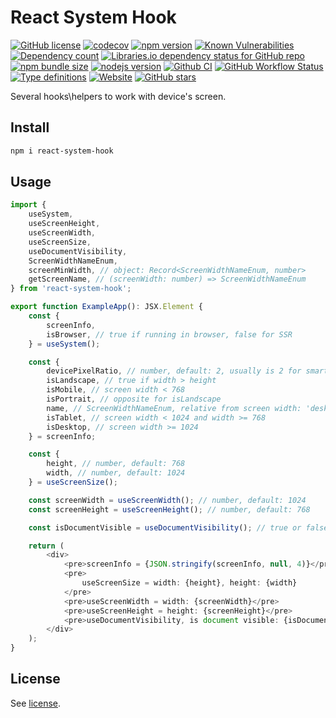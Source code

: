 # React System Hook

[![GitHub license](https://img.shields.io/npm/l/react-system-hook)](https://github.com/webbestmaster/react-system-hook/blob/master/license)
[![codecov](https://codecov.io/gh/webbestmaster/react-system-hook/branch/master/graph/badge.svg)](https://codecov.io/gh/webbestmaster/react-system-hook)
[![npm version](https://img.shields.io/npm/v/react-system-hook.svg)](https://www.npmjs.com/package/react-system-hook)
[![Known Vulnerabilities](https://snyk.io/test/github/webbestmaster/react-system-hook/badge.svg)](https://snyk.io/test/github/webbestmaster/react-system-hook)
[![Dependency count](https://badgen.net/bundlephobia/dependency-count/react-system-hook)](https://libraries.io/npm/react-system-hook)
[![Libraries.io dependency status for GitHub repo](https://img.shields.io/librariesio/github/webbestmaster/react-system-hook)](https://libraries.io/npm/react-system-hook)
[![npm bundle size](https://img.shields.io/bundlephobia/minzip/react-system-hook)](https://bundlephobia.com/package/react-system-hook)
[![nodejs version](https://img.shields.io/node/v/react-system-hook)](https://nodejs.org/en/docs)
[![Github CI](https://github.com/webbestmaster/react-system-hook/actions/workflows/github-ci.yml/badge.svg)](https://github.com/webbestmaster/react-system-hook/actions/workflows/github-ci.yml)
[![GitHub Workflow Status](https://img.shields.io/github/actions/workflow/status/webbestmaster/react-system-hook/github-ci.yml)](https://github.com/webbestmaster/react-system-hook/actions/workflows/github-ci.yml)
[![Type definitions](https://img.shields.io/npm/types/react-system-hook)](https://www.typescriptlang.org)
[![Website](https://img.shields.io/website?url=https://github.com/webbestmaster/react-system-hook)](https://github.com/webbestmaster/react-system-hook)
[![GitHub stars](https://img.shields.io/github/stars/webbestmaster/react-system-hook?style=social)](https://github.com/webbestmaster/react-system-hook)


Several hooks\helpers to work with device's screen.

## Install

```bash
npm i react-system-hook
```

## Usage
```typescript jsx
import {
    useSystem,
    useScreenHeight,
    useScreenWidth,
    useScreenSize,
    useDocumentVisibility,
    ScreenWidthNameEnum,
    screenMinWidth, // object: Record<ScreenWidthNameEnum, number>
    getScreenName, // (screenWidth: number) => ScreenWidthNameEnum
} from 'react-system-hook';

export function ExampleApp(): JSX.Element {
    const {
        screenInfo,
        isBrowser, // true if running in browser, false for SSR
    } = useSystem();

    const {
        devicePixelRatio, // number, default: 2, usually is 2 for smartphones
        isLandscape, // true if width > height
        isMobile, // screen width < 768
        isPortrait, // opposite for isLandscape
        name, // ScreenWidthNameEnum, relative from screen width: 'desktop', 'mobile' or 'tablet'
        isTablet, // screen width < 1024 and width >= 768
        isDesktop, // screen width >= 1024
    } = screenInfo;

    const {
        height, // number, default: 768
        width, // number, default: 1024
    } = useScreenSize();

    const screenWidth = useScreenWidth(); // number, default: 1024
    const screenHeight = useScreenHeight(); // number, default: 768

    const isDocumentVisible = useDocumentVisibility(); // true or false

    return (
        <div>
            <pre>screenInfo = {JSON.stringify(screenInfo, null, 4)}</pre>
            <pre>
                useScreenSize = width: {height}, height: {width}
            </pre>
            <pre>useScreenWidth = width: {screenWidth}</pre>
            <pre>useScreenHeight = height: {screenHeight}</pre>
            <pre>useDocumentVisibility, is document visible: {isDocumentVisible ? 'yes' : 'no'}</pre>
        </div>
    );
}
```

## License

See [license](license).
